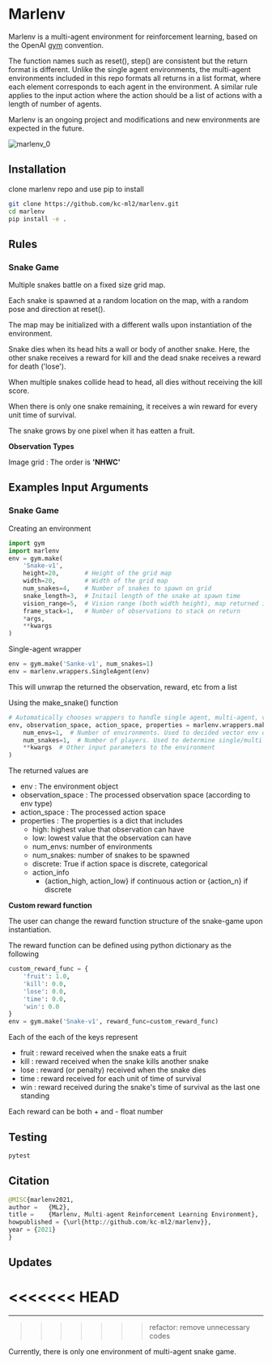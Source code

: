 # Marlenv

Marlenv is a multi-agent environment for reinforcement learning, based on the OpenAI [gym](https://github.com/openai/gym) convention. 

The function names such as reset(), step() are consistent but the return format is different. Unlike the single agent environments, the multi-agent environments included in this repo formats all returns in a list format, where each element corresponds to each agent in the environment. A similar rule applies to the input action where the action should be a list of actions with a length of number of agents. 

Marlenv is an ongoing project and modifications and new environments are expected in the future. 

![marlenv_0](https://user-images.githubusercontent.com/5464491/116667372-10367800-a9d7-11eb-8098-4bfbd93e9970.gif)


## Installation

clone marlenv repo and use pip to install

```bash
git clone https://github.com/kc-ml2/marlenv.git
cd marlenv
pip install -e .
```

## Rules


### Snake Game

Multiple snakes battle on a fixed size grid map.

Each snake is spawned at a random location on the map, with a random pose and direction at reset().

The map may be initialized with a different walls upon instantiation of the environment.

Snake dies when its head hits a wall or body of another snake. Here, the other snake receives a reward for kill and the dead snake receives a reward for death ('lose').

When multiple snakes collide head to head, all dies without receiving the kill score. 

When there is only one snake remaining, it receives a win reward for every unit time of survival.

The snake grows by one pixel when it has eatten a fruit. 

**Observation Types**

Image grid : The order is  **'NHWC'**

## Examples Input Arguments

### Snake Game

Creating an environment

```python
import gym
import marlenv
env = gym.make(
    'Snake-v1',
    height=20,       # Height of the grid map
    width=20,        # Width of the grid map
    num_snakes=4,    # Number of snakes to spawn on grid
    snake_length=3,  # Initail length of the snake at spawn time
    vision_range=5,  # Vision range (both width height), map returned if None
    frame_stack=1,   # Number of observations to stack on return
    *args,
    **kwargs
)
```

Single-agent wrapper

```python
env = gym.make('Sanke-v1', num_snakes=1)
env = marlenv.wrappers.SingleAgent(env)
```

This will unwrap the returned the observation, reward, etc from a list

Using the make_snake() function

```python
# Automatically chooses wrappers to handle single agent, multi-agent, vector_env, etc.
env, observation_space, action_space, properties = marlenv.wrappers.make_snake(
    num_envs=1,  # Number of environments. Used to decided vector env or not
    num_snakes=1,  # Number of players. Used to determine single/multi agent
    **kwargs  # Other input parameters to the environment
)
```

The returned values are

- env : The environment object
- observation_space : The processed observation space (according to env type)
- action_space : The processed action space
- properties : The properties is a dict that includes
    - high: highest value that observation can have
    - low: lowest value that the observation can have
    - num_envs: number of environments
    - num_snakes: number of snakes to be spawned
    - discrete: True if action space is discrete, categorical
    - action_info
        - {action_high, action_low} if continuous action or {action_n} if discrete

**Custom reward function**

The user can change the reward function structure of the snake-game upon instantiation. 

The reward function can be defined using python dictionary as the following

```python
custom_reward_func = {
    'fruit': 1.0,
    'kill': 0.0,
    'lose': 0.0,
    'time': 0.0,
    'win': 0.0
}
env = gym.make('Snake-v1', reward_func=custom_reward_func)
```

Each of the each of the keys represent

- fruit : reward received when the snake eats a fruit
- kill : reward received when the snake kills another snake
- lose : reward (or penalty) received when the snake dies
- time : reward received for each unit of time of survival
- win : reward received during the snake's time of survival as the last one standing

Each reward can be both + and - float number

## Testing

```python
pytest
```

## Citation

```python
@MISC{marlenv2021,
author =   {ML2},
title =    {Marlenv, Multi-agent Reinforcement Learning Environment},
howpublished = {\url{http://github.com/kc-ml2/marlenv}},
year = {2021}
}
```

## Updates
<<<<<<< HEAD
=======

---
>>>>>>> refactor: remove unnecessary codes

Currently, there is only one environment of multi-agent snake game.
